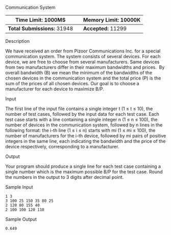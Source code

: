 Communication System

| **Time Limit:** 1000MS       |      | **Memory Limit:** 10000K |
| ---------------------------- | ---- | ------------------------ |
| **Total Submissions:** 31948 |      | **Accepted:** 11299      |

Description

We have received an order from Pizoor Communications Inc. for a special communication system. The system consists of several devices. For each device, we are free to choose from several manufacturers. Same devices from two manufacturers differ in their maximum bandwidths and prices. 
By overall bandwidth (B) we mean the minimum of the bandwidths of the chosen devices in the communication system and the total price (P) is the sum of the prices of all chosen devices. Our goal is to choose a manufacturer for each device to maximize B/P. 

Input

The first line of the input file contains a single integer t (1 ≤ t ≤ 10), the number of test cases, followed by the input data for each test case. Each test case starts with a line containing a single integer n (1 ≤ n ≤ 100), the number of devices in the communication system, followed by n lines in the following format: the i-th line (1 ≤ i ≤ n) starts with mi (1 ≤ mi ≤ 100), the number of manufacturers for the i-th device, followed by mi pairs of positive integers in the same line, each indicating the bandwidth and the price of the device respectively, corresponding to a manufacturer.

Output

Your program should produce a single line for each test case containing a single number which is the maximum possible B/P for the test case. Round the numbers in the output to 3 digits after decimal point. 

Sample Input

```
1 3
3 100 25 150 35 80 25
2 120 80 155 40
2 100 100 120 110
```

Sample Output

```
0.649
```